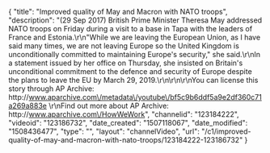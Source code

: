 {
    "title": "Improved quality of May and Macron with NATO troops",
    "description": "(29 Sep 2017) British Prime Minister Theresa May addressed NATO troops on Friday during a visit to a base in Tapa with the leaders of France and Estonia.\r\n\"While we are leaving the European Union, as I have said many times, we are not leaving Europe so the United Kingdom is unconditionally committed to maintaining Europe's security,\" she said.\r\nIn a statement issued by her office on Thursday, she insisted on Britain's unconditional commitment to the defence and security of Europe despite the plans to leave the EU by March 29, 2019.\r\n\r\n\r\nYou can license this story through AP Archive: http:\/\/www.aparchive.com\/metadata\/youtube\/bf5c9b6ddf5a9e2df360c71a269a883e \r\nFind out more about AP Archive: http:\/\/www.aparchive.com\/HowWeWork",
    "channelid": "123184222",
    "videoid": "123186732",
    "date_created": "1507118067",
    "date_modified": "1508436477",
    "type": "",
    "layout": "channelVideo",
    "url": "\/c1\/improved-quality-of-may-and-macron-with-nato-troops\/123184222-123186732"
}